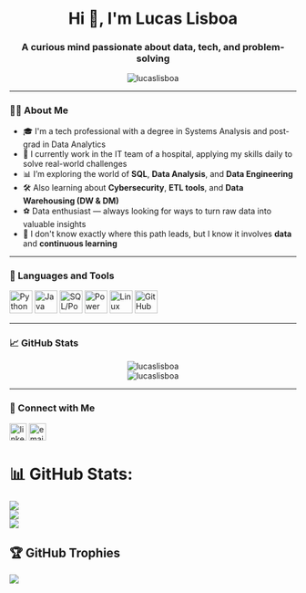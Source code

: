 <h1 align="center">Hi 👋, I'm Lucas Lisboa</h1>
<h3 align="center">A curious mind passionate about data, tech, and problem-solving</h3>

<p align="center">
  <img src="https://komarev.com/ghpvc/?username=lucaslisboa&label=Profile%20views&color=0e75b6&style=flat" alt="lucaslisboa" />
</p>

---

### 👨‍💻 About Me

- 🎓 I'm a tech professional with a degree in Systems Analysis and post-grad in Data Analytics  
- 💼 I currently work in the IT team of a hospital, applying my skills daily to solve real-world challenges  
- 📊 I’m exploring the world of **SQL**, **Data Analysis**, and **Data Engineering**  
- 🛠️ Also learning about **Cybersecurity**, **ETL tools**, and **Data Warehousing (DW & DM)**  
- ⚽ Data enthusiast — always looking for ways to turn raw data into valuable insights  
- 💭 I don't know exactly where this path leads, but I know it involves **data** and **continuous learning**

---

### 🧰 Languages and Tools

<p align="left">
  <img src="https://cdn.jsdelivr.net/gh/devicons/devicon/icons/python/python-original.svg" height="40" alt="Python" />
  <img src="https://cdn.jsdelivr.net/gh/devicons/devicon/icons/java/java-original.svg" height="40" alt="Java" />
  <img src="https://cdn.jsdelivr.net/gh/devicons/devicon/icons/postgresql/postgresql-original.svg" height="40" alt="SQL/PostgreSQL" />
  <img src="https://cdn.jsdelivr.net/gh/devicons/devicon/icons/powerbi/powerbi-original.svg" height="40" alt="Power BI" />
  <img src="https://cdn.jsdelivr.net/gh/devicons/devicon/icons/linux/linux-original.svg" height="40" alt="Linux" />
  <img src="https://cdn.jsdelivr.net/gh/devicons/devicon/icons/github/github-original.svg" height="40" alt="GitHub" />
</p>

---

### 📈 GitHub Stats

<p align="center">
  <img src="https://github-readme-stats.vercel.app/api?username=lucaslisboa&show_icons=true&theme=default" alt="lucaslisboa" />
  <br />
  <img src="https://github-readme-streak-stats.herokuapp.com/?user=lucaslisboa&theme=default" alt="lucaslisboa" />
</p>

---

### 🔗 Connect with Me

<p align="left">
  <a href="https://www.linkedin.com/in/lucasmlisboa/" target="blank"><img align="center" src="https://cdn-icons-png.flaticon.com/512/174/174857.png" alt="linkedin" height="30" width="30" /></a>
  <a href="mailto:lucaslisboapro@gmail.com"><img align="center" src="https://cdn-icons-png.flaticon.com/512/732/732200.png" alt="email" height="30" width="30" /></a>
</p>






<!--
# 💫 About Me:
<p>🚀 Passionate Developer | Systems Analyst & Developer</p>
- Lucas Lisbôa <br>
- 💻 Turning ideas into code and solutions into reality <br>
- 🇧🇷 Brazilian <br>
- 🎂 29 years old <br>
- 🌱 Constantly learning and exploring new technologies <br>
- 🔧 Building systems that make a difference <br>


## 🌐 Socials:
[![LinkedIn](https://img.shields.io/badge/LinkedIn-%230077B5.svg?logo=linkedin&logoColor=white)](https://www.linkedin.com/in/lucasmlisboa/?locale=en_US) 

<!-- # 💻 Tech Stack:
![JavaScript](https://img.shields.io/badge/javascript-%23323330.svg?style=plastic&logo=javascript&logoColor=%23F7DF1E) ![HTML5](https://img.shields.io/badge/html5-%23E34F26.svg?style=plastic&logo=html5&logoColor=white) ![CSS3](https://img.shields.io/badge/css3-%231572B6.svg?style=plastic&logo=css3&logoColor=white) ![TypeScript](https://img.shields.io/badge/typescript-%23007ACC.svg?style=plastic&logo=typescript&logoColor=white) ![NodeJS](https://img.shields.io/badge/node.js-6DA55F?style=plastic&logo=node.js&logoColor=white) ![Next JS](https://img.shields.io/badge/Next-black?style=plastic&logo=next.js&logoColor=white) ![React](https://img.shields.io/badge/react-%2320232a.svg?style=plastic&logo=react&logoColor=%2361DAFB) 

-->

# 📊 GitHub Stats:
![](https://github-readme-stats.vercel.app/api?username=lucasmlisboa&theme=blueberry&hide_border=false&include_all_commits=true&count_private=true)<br/>
![](https://github-readme-streak-stats.herokuapp.com/?user=lucasmlisboa&theme=blueberry&hide_border=false)<br/>
![](https://github-readme-stats.vercel.app/api/top-langs/?username=lucasmlisboa&theme=blueberry&hide_border=false&include_all_commits=true&count_private=true&layout=compact)

## 🏆 GitHub Trophies
![](https://github-profile-trophy.vercel.app/?username=lucasmlisboa&theme=dark_dimmed&no-frame=false&no-bg=false&margin-w=4)


<!--
### ✍️ Random Dev Quote
![](https://quotes-github-readme.vercel.app/api?type=horizontal&theme=radical)

### 😂 Random Dev Meme
<div id="meme-container">
  <img id="meme-image" width="512px"/>
</div>

<script>
  fetch('https://random-memer.herokuapp.com/')
    .then(response => response.json())
    .then(data => {
      document.getElementById('meme-image').src = data.url;
    })
    .catch(error => console.error('Erro ao carregar o meme:', error));
</script>

---
[![](https://visitcount.itsvg.in/api?id=lucasmlisboa&icon=0&color=0)](https://visitcount.itsvg.in)

  ## 💰 You can help me by Donating
  [![PayPal](https://img.shields.io/badge/PayPal-00457C?style=for-the-badge&logo=paypal&logoColor=white)](https://paypal.me/lucasmlisboa32@gmail.com) 

  
<!-- Proudly created with GPRM ( https://gprm.itsvg.in ) -->

<!-- ##
 
 <div> 
   <a href = "mailto:lucasmlisboa32@gmail.com"><img src="https://img.shields.io/badge/Gmail-D14836?style=for-the-badge&logo=gmail&logoColor=white" target="_blank"></a>
  <a href="https://www.linkedin.com/in/lucasmlisboa/?locale=en_US" target="_blank"><img src="https://img.shields.io/badge/-LinkedIn-%230077B5?style=for-the-badge&logo=linkedin&logoColor=white" target="_blank"></a>
 </div>
-->

 
